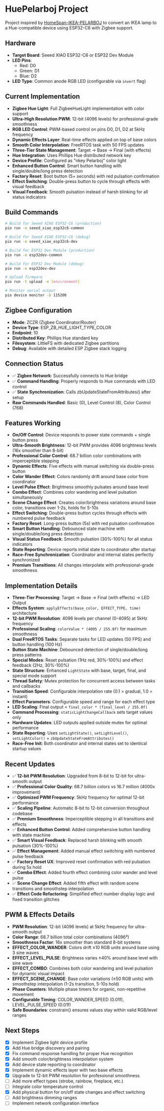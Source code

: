 # HuePelarboj Project

Project inspired by [HomeSpan-IKEA-PELARBOJ](https://github.com/n0rt0nthec4t/HomeSpan-IKEA-PELARBOJ) to convert an IKEA lamp to a Hue-compatible device using ESP32-C6 with Zigbee support.

## Hardware
- **Target Board**: Seeed XIAO ESP32-C6 or ESP32 Dev Module
- **LED Pins**: 
  - Red: D0
  - Green: D1  
  - Blue: D2
- **LED Type**: Common anode RGB LED (configurable via `invert` flag)

## Current Implementation
- **Zigbee Hue Light**: Full ZigbeeHueLight implementation with color support
- **Ultra-High Resolution PWM**: 12-bit (4096 levels) for professional-grade smoothness
- **RGB LED Control**: PWM-based control on pins D0, D1, D2 at 5kHz frequency
- **Dynamic Effects Layer**: Real-time effects applied on top of base colors
- **Smooth Color Interpolation**: FreeRTOS task with 50 FPS updates
- **Three-Tier State Management**: Target → Base → Final (with effects)
- **Hue Integration**: Uses Phillips Hue distributed network key
- **Device Profile**: Configured as "nkey Pelarboj" color light
- **Enhanced Button Control**: Smart button handling with single/double/long press detection
- **Factory Reset**: Boot button (5+ seconds) with red pulsation confirmation
- **Effect Switching**: Double-press button to cycle through effects with visual feedback
- **Visual Feedback**: Smooth pulsation instead of harsh blinking for all status indicators

## Build Commands
```bash
# Build for Seeed XIAO ESP32-C6 (production)
pio run -e seeed_xiao_esp32c6-common

# Build for Seeed XIAO ESP32-C6 (debug)
pio run -e seeed_xiao_esp32c6-dev

# Build for ESP32 Dev Module (production)
pio run -e esp32dev-common

# Build for ESP32 Dev Module (debug)
pio run -e esp32dev-dev

# Upload firmware
pio run -t upload -e [environment]

# Monitor serial output
pio device monitor -b 115200
```

## Zigbee Configuration
- **Mode**: ZCZR (Zigbee Coordinator/Router)
- **Device Type**: ESP_ZB_HUE_LIGHT_TYPE_COLOR
- **Endpoint**: 10
- **Distributed Key**: Phillips Hue standard key
- **Filesystem**: LittleFS with dedicated Zigbee partitions
- **Debug**: Available with detailed ESP Zigbee stack logging

## Connection Status
- ✅ **Zigbee Network**: Successfully connects to Hue bridge
- ✅ **Command Handling**: Properly responds to Hue commands with LED control
- ✅ **State Synchronization**: Calls zbUpdateStateFromAttributes() after setup
- **Raw Commands Handled**: Basic (0), Level Control (8), Color Control (768)

## Features Working
- **On/Off Control**: Device responds to power state commands + single button press
- **Ultra-Smooth Brightness**: 12-bit PWM provides 4096 brightness levels (16x smoother than 8-bit)
- **Professional Color Control**: 68.7 billion color combinations with imperceptible stepping
- **Dynamic Effects**: Five effects with manual switching via double-press button
- **Color Wander Effect**: Colors randomly drift around base color from coordinator
- **Level Pulse Effect**: Brightness smoothly pulsates around base level
- **Combo Effect**: Combines color wandering and level pulsation simultaneously
- **Scene Change Effect**: Creates color/brightness variations around base color, transitions over 1-2s, holds for 5-10s
- **Effect Switching**: Double-press button cycles through effects with numbered pulse feedback
- **Factory Reset**: Long-press button (5s) with red pulsation confirmation
- **Smart Button Handling**: Debounced state machine with single/double/long press detection
- **Visual Status Feedback**: Smooth pulsation (30%-100%) for all status indicators
- **State Reporting**: Device reports initial state to coordinator after startup
- **Race-Free Synchronization**: Coordinator and internal states perfectly synchronized
- **Premium Transitions**: All changes interpolate with professional-grade smoothness

## Implementation Details
- **Three-Tier Processing**: Target → Base → Final (with effects) → LED Output
- **Effects System**: `applyEffects(base_color, EFFECT_TYPE, time)` architecture
- **12-bit PWM Resolution**: 4096 levels per channel (0-4095) at 5kHz frequency
- **Professional Scaling**: `colorValue * (4095 / 255.0f)` for maximum smoothness
- **Dual FreeRTOS Tasks**: Separate tasks for LED updates (50 FPS) and button handling (100 Hz)
- **Button State Machine**: Debounced detection of single/double/long press patterns
- **Special Modes**: Reset pulsation (1Hz red, 30%-100%) and effect feedback (2Hz, 30%-100%)
- **State Structure**: Enhanced `LightState` with base, target, final, and special mode support
- **Thread Safety**: Mutex protection for concurrent access between tasks and callbacks
- **Transition Speed**: Configurable interpolation rate (0.1 = gradual, 1.0 = instant)
- **Effect Parameters**: Configurable speed and range for each effect type
- **LED Scaling**: Final output = `final_color * (final_level / 255.0f)`
- **Command Processing**: `staticLightChangeCallback` sets target values only
- **Hardware Updates**: LED outputs applied outside mutex for optimal performance
- **State Reporting**: Uses `setLightState()`, `setLightLevel()`, `setLightColor()` + `zbUpdateStateFromAttributes()`
- **Race-Free Init**: Both coordinator and internal states set to identical startup values

## Recent Updates
- ✅ **12-bit PWM Resolution**: Upgraded from 8-bit to 12-bit for ultra-smooth output
- ✅ **Professional Color Quality**: 68.7 billion colors vs 16.7 million (4000x improvement)
- ✅ **Optimized PWM Frequency**: 5kHz frequency for optimal 12-bit performance
- ✅ **Scaling Pipeline**: Automatic 8-bit to 12-bit conversion throughout codebase
- ✅ **Premium Smoothness**: Imperceptible stepping in all transitions and effects
- ✅ **Enhanced Button Control**: Added comprehensive button handling with state machine
- ✅ **Smart Visual Feedback**: Replaced harsh blinking with smooth pulsation (30%-100%)
- ✅ **Effect Management**: Added manual effect switching with numbered pulse feedback
- ✅ **Factory Reset UX**: Improved reset confirmation with red pulsation during 5s hold
- ✅ **Combo Effect**: Added fourth effect combining color wander and level pulse
- ✅ **Scene Change Effect**: Added fifth effect with random scene transitions and smoothstep interpolation
- ✅ **Effect Code Refactoring**: Simplified effect number display logic and fixed transition glitches

## PWM & Effects Details
- **PWM Resolution**: 12-bit (4096 levels) at 5kHz frequency for ultra-smooth output
- **Color Range**: 68.7 billion total color combinations (4096³)
- **Smoothness Factor**: 16x smoother than standard 8-bit systems
- **EFFECT_COLOR_WANDER**: Colors drift ±10 RGB units around base using 3 sine waves
- **EFFECT_LEVEL_PULSE**: Brightness varies ±40% around base level with sine wave
- **EFFECT_COMBO**: Combines both color wandering and level pulsation for dynamic visual impact
- **EFFECT_SCENE_CHANGE**: Base color variations (±50 RGB units) with smoothstep interpolation (1-2s transition, 5-10s hold)
- **Phase Counters**: Multiple phase timers for organic, non-repetitive movement
- **Configurable Timing**: COLOR_WANDER_SPEED (0.01f), LEVEL_PULSE_SPEED (0.01f)
- **Safe Boundaries**: constrain() ensures values stay within valid RGB/level ranges

## Next Steps
- [x] Implement Zigbee light device profile
- [x] Add Hue bridge discovery and pairing
- [x] Fix command response handling for proper Hue recognition
- [x] Add smooth color/brightness interpolation system
- [x] Add device state reporting to coordinator
- [x] Implement dynamic effects layer with two base effects
- [x] Upgrade to 12-bit PWM resolution for professional smoothness
- [ ] Add more effect types (strobe, rainbow, fireplace, etc.)
- [ ] Integrate color temperature control
- [x] Add physical button for on/off state changes and effect switching
- [ ] Add brightness dimming ranges
- [ ] Implement network configuration interface